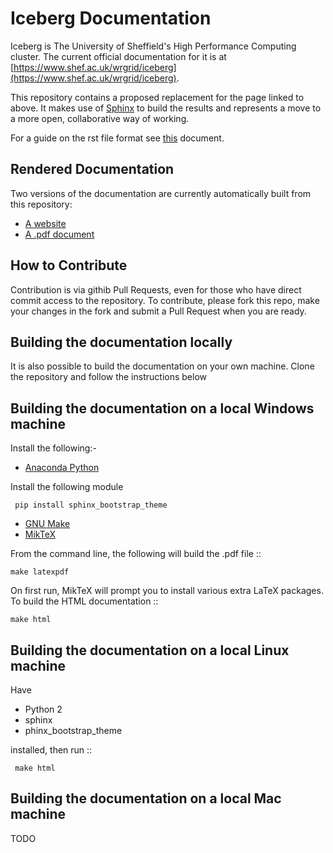 Iceberg Documentation
=====================

Iceberg is The University of Sheffield's High Performance Computing cluster. The current official documentation for it is at [https://www.shef.ac.uk/wrgrid/iceberg](https://www.shef.ac.uk/wrgrid/iceberg).

This repository contains a proposed replacement for the page linked to above. It makes use of [Sphinx](http://sphinx-doc.org/) to build the results and represents a move to a more open, collaborative way of working.

For a guide on the rst file format see [this](http://thomas-cokelaer.info/tutorials/sphinx/rest_syntax.html#headings) document.

Rendered Documentation
----------------------
Two versions of the documentation are currently automatically built from this repository:

* [A website](http://rcg.group.shef.ac.uk/iceberg/)
* [A .pdf document](http://rcg.group.shef.ac.uk/iceberg/icebergDocumentation.pdf)

How to Contribute
-----------------
Contribution is via githib Pull Requests, even for those who have direct commit access to the repository. To contribute, please fork this repo, make your changes in the fork and submit a Pull Request when you are ready.

Building the documentation locally
----------------------------------

It is also possible to build the documentation on your own machine. Clone the repository and follow the instructions below

Building the documentation  on a local Windows machine
------------------------------------------------------

Install the following:-

* [Anaconda Python](https://store.continuum.io/cshop/anaconda/) 

Install the following module

     pip install sphinx_bootstrap_theme

* [GNU Make](http://gnuwin32.sourceforge.net/packages/make.htm)
* [MikTeX](http://miktex.org/download)

From the command line, the following will build the .pdf file ::

    make latexpdf

On first run, MikTeX will prompt you to install various extra LaTeX packages. To build the HTML documentation :: 

    make html

Building the documentation on a local Linux machine
---------------------------------------------------

Have 

* Python 2
* sphinx
* phinx_bootstrap_theme

installed, then run ::

     make html

Building the documentation on a local Mac machine
-------------------------------------------------
TODO

